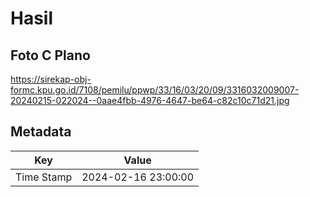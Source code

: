 # Hasil

## Foto C Plano

https://sirekap-obj-formc.kpu.go.id/7108/pemilu/ppwp/33/16/03/20/09/3316032009007-20240215-022024--0aae4fbb-4976-4647-be64-c82c10c71d21.jpg


## Metadata

| Key        | Value               |
| ---------- | ------------------- |
| Time Stamp | 2024-02-16 23:00:00 |



